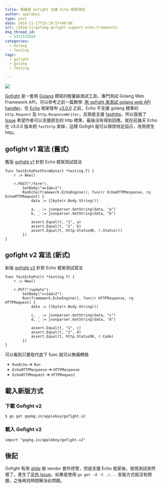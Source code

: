 ```yaml
---
title: 輕量級 Gofight 支援 Echo 框架測試
author: appleboy
type: post
date: 2016-11-17T15:19:57+00:00
url: /2016/11/golang-gofight-support-echo-framework/
dsq_thread_id:
  - 5311533820
categories:
  - Golang
  - Testing
tags:
  - gofight
  - golang
  - Testing

---
```

[![][1]][1]

[Gofight][2] 是一套用 [Golang][3] 撰寫的輕量級測試工具，專門測試 Golang Web Framework API，可以參考之前一篇教學: [用 gofight 來測試 golang web API handler][4]，在 [Echo][5] 框架發布 [v3.0.0][6] 之前，Echo 不支援 golang 標準的 `http.Request` 及 `http.ResponseWriter`，反倒是支援 [fasthttp][7]，所以我發了 [Issue][8] 希望作者可以支援原生的 http 標準，最後沒有得到回應。就在前幾天 Echo 在 v3.0.0 版本把 `fasthttp` 拿掉，這樣 Gofight 就可以移除特定函示，改用原生 http。

<!--more-->

## gofight v1 寫法 (舊式)

舊版 [gofight v1][9] 針對 Echo 框架測試寫法

<pre><code class="language-go">func TestEchoPostFormData(t *testing.T) {
    r := New()

    r.POST("/form").
        SetBody("a=1&b=2").
        RunEcho(framework.EchoEngine(), func(r EchoHTTPResponse, rq EchoHTTPRequest) {
            data := []byte(r.Body.String())

            a, _ := jsonparser.GetString(data, "a")
            b, _ := jsonparser.GetString(data, "b")

            assert.Equal(t, "1", a)
            assert.Equal(t, "2", b)
            assert.Equal(t, http.StatusOK, r.Status())
        })
}</code></pre>

## gofight v2 寫法 (新式)

新版 [gofight v2][10] 針對 Echo 框架測試寫法

<pre><code class="language-go">func TestEchoPut(t *testing.T) {
    r := New()

    r.PUT("/update").
        SetBody("c=1&d=2").
        Run(framework.EchoEngine(), func(r HTTPResponse, rq HTTPRequest) {
            data := []byte(r.Body.String())

            c, _ := jsonparser.GetString(data, "c")
            d, _ := jsonparser.GetString(data, "d")

            assert.Equal(t, "1", c)
            assert.Equal(t, "2", d)
            assert.Equal(t, http.StatusOK, r.Code)
        })
}</code></pre>

可以看到只要取代底下 func 就可以無痛轉換

  * `RunEcho` => `Run`
  * `EchoHTTPResponse` => `HTTPResponse`
  * `EchoHTTPRequest` => `HTTPRequest`

## 載入新版方式

### 下載 Gofight v2

    $ go get gopkg.in/appleboy/gofight.v2

### 載入 Gofight v2

<pre><code class="language-go">import "gopkg.in/appleboy/gofight.v2"</code></pre>

## 後記

Gofight 有用 [glide][11] 做 vendor 套件控管，但是支援 Echo 框架後，發現測試突然壞了，產生了[另外 Issue][12]，如果是使用 `go get -d -t ./...` 安裝方式就沒有問題，之後再找時間解決此問題。

 [1]: https://lh3.googleusercontent.com/jsocHCR9A9yEfDVUTrU0m42_aHhTEVDGW5p5PsQSx7GSlkt3gLjohfXH3S7P7p982332ruU_e-EtW0LwmiuZjvN65VIcyME-zE35C6EM0IV1nqY6KoNw3dwW2djjid3F-T5YgnJothA=w1920-h1080
 [2]: https://github.com/appleboy/gofight
 [3]: https://golang.org/
 [4]: https://blog.wu-boy.com/2016/04/gofight-tool-for-api-handler-testing-in-golang/
 [5]: https://echo.labstack.com/
 [6]: https://github.com/labstack/echo/releases/tag/v3.0.0
 [7]: https://github.com/valyala/fasthttp
 [8]: https://github.com/labstack/echo/issues/439
 [9]: http://gopkg.in/appleboy/gofight.v1
 [10]: http://gopkg.in/appleboy/gofight.v2
 [11]: https://github.com/Masterminds/glide
 [12]: https://github.com/appleboy/gofight/issues/41